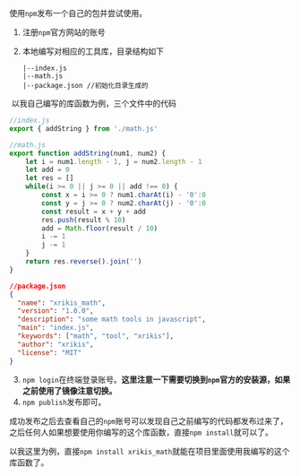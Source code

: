使用`npm`发布一个自己的包并尝试使用。

1. 注册`npm`官方网站的账号

2. 本地编写对相应的工具库，目录结构如下

   ```
   |--index.js
   |--math.js
   |--package.json //初始化目录生成的
   ```

​	以我自己编写的库函数为例，三个文件中的代码

```js
//index.js
export { addString } from './math.js'
```

```js
//math.js
export function addString(num1, num2) {
    let i = num1.length - 1, j = num2.length - 1
    let add = 0
    let res = []
    while(i >= 0 || j >= 0 || add !== 0) {
        const x = i >= 0 ? num1.charAt(i) - '0':0
        const y = j >= 0 ? num2.charAt(j) - '0':0
        const result = x + y + add
        res.push(result % 10)
        add = Math.floor(result / 10)
        i -= 1
        j -= 1
    }
    return res.reverse().join('')
}
```

```json
//package.json
{
  "name": "xrikis_math",
  "version": "1.0.0",
  "description": "some math tools in javascript",
  "main": "index.js",
  "keywords": ["math", "tool", "xrikis"],
  "author": "xrikis",
  "license": "MIT"
}
```

3. `npm login`在终端登录账号。**这里注意一下需要切换到`npm`官方的安装源，如果之前使用了镜像注意切换。**
4. `npm publish`发布即可。

成功发布之后去查看自己的`npm`账号可以发现自己之前编写的代码都发布过来了，之后任何人如果想要使用你编写的这个库函数，直接`npm install`就可以了。

以我这里为例，直接`npm install xrikis_math`就能在项目里面使用我编写的这个库函数了。